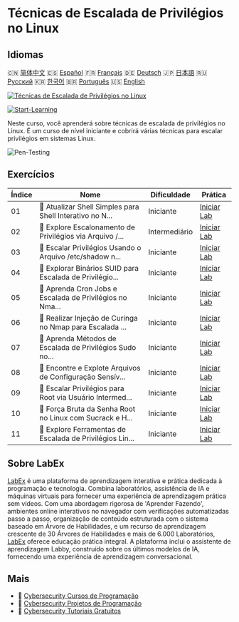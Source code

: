 # Técnicas de Escalada de Privilégios no Linux

## Idiomas

🇨🇳 [简体中文](README_zh.md) 🇪🇸 [Español](README_es.md) 🇫🇷 [Français](README_fr.md) 🇩🇪 [Deutsch](README_de.md) 🇯🇵 [日本語](README_ja.md) 🇷🇺 [Русский](README_ru.md) 🇰🇷 [한국어](README_ko.md) 🇧🇷 [Português](README_pt.md) 🇺🇸 [English](README.md) 

[![Técnicas de Escalada de Privilégios no Linux](https://cover-creator.labex.io/privilege-escalation-techniques-on-linux.png?lang=pt)](https://labex.io/pt/courses/privilege-escalation-techniques-on-linux)

[![Start-Learning](https://img.shields.io/badge/Start-Learning-whitesmoke?style=for-the-badge)](https://labex.io/pt/courses/privilege-escalation-techniques-on-linux)

Neste curso, você aprenderá sobre técnicas de escalada de privilégios no Linux. É um curso de nível iniciante e cobrirá várias técnicas para escalar privilégios em sistemas Linux.

![Pen-Testing](https://img.shields.io/badge/Pen-Testing-whitesmoke?style=for-the-badge&logo=pen-testing)


## Exercícios

|   Índice | Nome                                                      | Dificuldade   | Prática                                                                                                                                                                                            |
|----------|-----------------------------------------------------------|---------------|----------------------------------------------------------------------------------------------------------------------------------------------------------------------------------------------------|
|       01 | 🧩  Atualizar Shell Simples para Shell Interativo no N... | Iniciante     | <a target='_blank' href='https://labex.io/pt/labs/upgrade-simple-shell-to-interactive-shell-in-nmap-416148?course=privilege-escalation-techniques-on-linux'>Iniciar Lab</a>                        |
|       02 | 🧩  Explore Escalonamento de Privilégios via Arquivo /... | Intermediário | <a target='_blank' href='https://labex.io/pt/labs/explore-privilege-escalation-via-etc-passwd-file-in-nmap-416141?course=privilege-escalation-techniques-on-linux'>Iniciar Lab</a>                 |
|       03 | 🧩  Escalar Privilégios Usando o Arquivo /etc/shadow n... | Iniciante     | <a target='_blank' href='https://labex.io/pt/labs/escalate-privileges-using-etc-shadow-file-in-linux-416142?course=privilege-escalation-techniques-on-linux'>Iniciar Lab</a>                       |
|       04 | 🧩  Explorar Binários SUID para Escalada de Privilégio... | Iniciante     | <a target='_blank' href='https://labex.io/pt/labs/nmap-exploit-suid-binaries-for-privilege-escalation-in-linux-416147?course=privilege-escalation-techniques-on-linux'>Iniciar Lab</a>             |
|       05 | 🧩  Aprenda Cron Jobs e Escalada de Privilégios no Nma... | Iniciante     | <a target='_blank' href='https://labex.io/pt/labs/learn-cron-jobs-and-privilege-escalation-in-nmap-416140?course=privilege-escalation-techniques-on-linux'>Iniciar Lab</a>                         |
|       06 | 🧩  Realizar Injeção de Curinga no Nmap para Escalada ... | Iniciante     | <a target='_blank' href='https://labex.io/pt/labs/perform-wildcard-injection-in-nmap-for-privilege-escalation-416144?course=privilege-escalation-techniques-on-linux'>Iniciar Lab</a>              |
|       07 | 🧩  Aprenda Métodos de Escalada de Privilégios Sudo no... | Iniciante     | <a target='_blank' href='https://labex.io/pt/labs/learn-sudo-privilege-escalation-methods-in-nmap-416145?course=privilege-escalation-techniques-on-linux'>Iniciar Lab</a>                          |
|       08 | 🧩  Encontre e Explote Arquivos de Configuração Sensív... | Iniciante     | <a target='_blank' href='https://labex.io/pt/labs/find-and-exploit-sensitive-config-files-for-privilege-escalation-in-nmap-416138?course=privilege-escalation-techniques-on-linux'>Iniciar Lab</a> |
|       09 | 🧩  Escalar Privilégios para Root via Usuário Intermed... | Iniciante     | <a target='_blank' href='https://labex.io/pt/labs/nmap-escalate-privileges-to-root-via-intermediate-user-in-nmap-416146?course=privilege-escalation-techniques-on-linux'>Iniciar Lab</a>           |
|       10 | 🧩  Força Bruta da Senha Root no Linux com Sucrack e H... | Iniciante     | <a target='_blank' href='https://labex.io/pt/labs/brute-force-root-password-in-linux-with-sucrack-and-hydra-416139?course=privilege-escalation-techniques-on-linux'>Iniciar Lab</a>                |
|       11 | 🧩  Explore Ferramentas de Escalada de Privilégios Lin... | Iniciante     | <a target='_blank' href='https://labex.io/pt/labs/explore-linux-privilege-escalation-tools-in-nmap-416143?course=privilege-escalation-techniques-on-linux'>Iniciar Lab</a>                         |

## Sobre LabEx

[LabEx](https://labex.io) é uma plataforma de aprendizagem interativa e prática dedicada à programação e tecnologia. Combina laboratórios, assistência de IA e máquinas virtuais para fornecer uma experiência de aprendizagem prática sem vídeos. Com uma abordagem rigorosa de 'Aprender Fazendo', ambientes online interativos no navegador com verificações automatizadas passo a passo, organização de conteúdo estruturada com o sistema baseado em Árvore de Habilidades, e um recurso de aprendizagem crescente de 30 Árvores de Habilidades e mais de 6.000 Laboratórios, [LabEx](https://labex.io) oferece educação prática integral. A plataforma inclui o assistente de aprendizagem Labby, construído sobre os últimos modelos de IA, fornecendo uma experiência de aprendizagem conversacional.

## Mais

- 🔗 [Cybersecurity Cursos de Programação](https://github.com/labex-labs/awesome-programming-courses)
- 🔗 [Cybersecurity Projetos de Programação](https://github.com/labex-labs/awesome-programming-projects)
- 🔗 [Cybersecurity Tutoriais Gratuitos](https://github.com/labex-labs/cybersecurity-free-tutorials)

